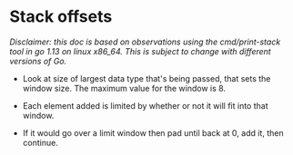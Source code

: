 # Stack offsets

<i>Disclaimer: this doc is based on observations using the cmd/print-stack tool in go 1.13 on linux x86_64. This is subject to change with different versions of Go.</i>


- Look at size of largest data type that's being passed, that sets the window size. The maximum value for the window is 8.

- Each element added is limited by whether or not it will fit into that window.

- If it would go over a limit window then pad until back at 0, add it, then continue.
